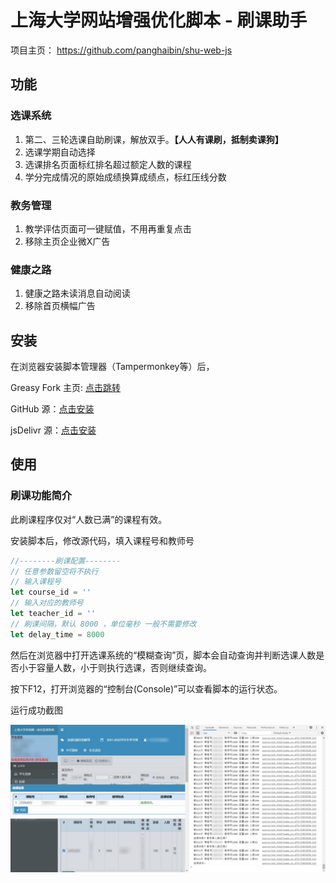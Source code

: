 # 上海大学网站增强优化脚本 - 刷课助手

项目主页： https://github.com/panghaibin/shu-web-js

## 功能
### 选课系统
1. 第二、三轮选课自助刷课，解放双手。**【人人有课刷，抵制卖课狗】**
2. 选课学期自动选择
3. 选课排名页面标红排名超过额定人数的课程
4. 学分完成情况的原始成绩换算成绩点，标红压线分数

### 教务管理
1. 教学评估页面可一键赋值，不用再重复点击
2. 移除主页企业微X广告

### 健康之路
1. 健康之路未读消息自动阅读
2. 移除首页横幅广告

## 安装
在浏览器安装脚本管理器（Tampermonkey等）后，

Greasy Fork 主页: [点击跳转](https://greasyfork.org/zh-CN/scripts/434613-%E4%B8%8A%E6%B5%B7%E5%A4%A7%E5%AD%A6%E7%BD%91%E7%AB%99%E5%A2%9E%E5%BC%BA)

GitHub 源：[点击安装](https://github.com/panghaibin/shu-web-js/raw/master/shu-web.user.js)

jsDelivr 源：[点击安装](https://cdn.jsdelivr.net/gh/panghaibin/shu-web-js@master/shu-web.user.js)

## 使用
### 刷课功能简介
此刷课程序仅对“人数已满”的课程有效。

安装脚本后，修改源代码，填入课程号和教师号
```javascript
//--------刷课配置--------
// 任意参数留空将不执行
// 输入课程号
let course_id = ''
// 输入对应的教师号
let teacher_id = ''
// 刷课间隔，默认 8000 ，单位毫秒 一般不需要修改
let delay_time = 8000
```
然后在浏览器中打开选课系统的“模糊查询”页，脚本会自动查询并判断选课人数是否小于容量人数，小于则执行选课，否则继续查询。

按下F12，打开浏览器的“控制台(Console)”可以查看脚本的运行状态。

运行成功截图

![](img/success.jpg)
